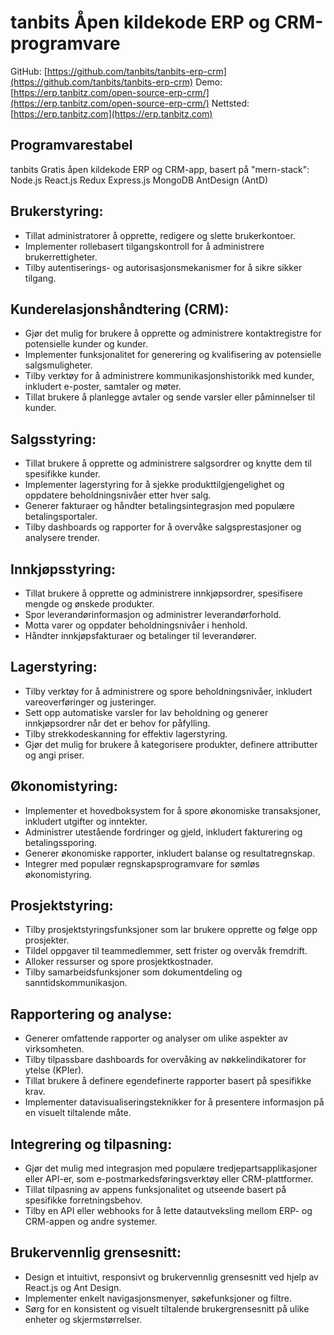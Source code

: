 # tanbits Åpen kildekode ERP og CRM-programvare

GitHub: [https://github.com/tanbits/tanbits-erp-crm](https://github.com/tanbits/tanbits-erp-crm)
Demo: [https://erp.tanbitz.com/open-source-erp-crm/](https://erp.tanbitz.com/open-source-erp-crm/)
Nettsted: [https://erp.tanbitz.com](https://erp.tanbitz.com)

## Programvarestabel

tanbits Gratis åpen kildekode ERP og CRM-app, basert på "mern-stack": Node.js React.js Redux Express.js MongoDB AntDesign (AntD)

## Brukerstyring:

- Tillat administratorer å opprette, redigere og slette brukerkontoer.
- Implementer rollebasert tilgangskontroll for å administrere brukerrettigheter.
- Tilby autentiserings- og autorisasjonsmekanismer for å sikre sikker tilgang.

## Kunderelasjonshåndtering (CRM):

- Gjør det mulig for brukere å opprette og administrere kontaktregistre for potensielle kunder og kunder.
- Implementer funksjonalitet for generering og kvalifisering av potensielle salgsmuligheter.
- Tilby verktøy for å administrere kommunikasjonshistorikk med kunder, inkludert e-poster, samtaler og møter.
- Tillat brukere å planlegge avtaler og sende varsler eller påminnelser til kunder.

## Salgsstyring:

- Tillat brukere å opprette og administrere salgsordrer og knytte dem til spesifikke kunder.
- Implementer lagerstyring for å sjekke produkttilgjengelighet og oppdatere beholdningsnivåer etter hver salg.
- Generer fakturaer og håndter betalingsintegrasjon med populære betalingsportaler.
- Tilby dashboards og rapporter for å overvåke salgsprestasjoner og analysere trender.

## Innkjøpsstyring:

- Tillat brukere å opprette og administrere innkjøpsordrer, spesifisere mengde og ønskede produkter.
- Spor leverandørinformasjon og administrer leverandørforhold.
- Motta varer og oppdater beholdningsnivåer i henhold.
- Håndter innkjøpsfakturaer og betalinger til leverandører.

## Lagerstyring:

- Tilby verktøy for å administrere og spore beholdningsnivåer, inkludert vareoverføringer og justeringer.
- Sett opp automatiske varsler for lav beholdning og generer innkjøpsordrer når det er behov for påfylling.
- Tilby strekkodeskanning for effektiv lagerstyring.
- Gjør det mulig for brukere å kategorisere produkter, definere attributter og angi priser.

## Økonomistyring:

- Implementer et hovedboksystem for å spore økonomiske transaksjoner, inkludert utgifter og inntekter.
- Administrer utestående fordringer og gjeld, inkludert fakturering og betalingssporing.
- Generer økonomiske rapporter, inkludert balanse og resultatregnskap.
- Integrer med populær regnskapsprogramvare for sømløs økonomistyring.

## Prosjektstyring:

- Tilby prosjektstyringsfunksjoner som lar brukere opprette og følge opp prosjekter.
- Tildel oppgaver til teammedlemmer, sett frister og overvåk fremdrift.
- Alloker ressurser og spore prosjektkostnader.
- Tilby samarbeidsfunksjoner som dokumentdeling og sanntidskommunikasjon.

## Rapportering og analyse:

- Generer omfattende rapporter og analyser om ulike aspekter av virksomheten.
- Tilby tilpassbare dashboards for overvåking av nøkkelindikatorer for ytelse (KPIer).
- Tillat brukere å definere egendefinerte rapporter basert på spesifikke krav.
- Implementer datavisualiseringsteknikker for å presentere informasjon på en visuelt tiltalende måte.

## Integrering og tilpasning:

- Gjør det mulig med integrasjon med populære tredjepartsapplikasjoner eller API-er, som e-postmarkedsføringsverktøy eller CRM-plattformer.
- Tillat tilpasning av appens funksjonalitet og utseende basert på spesifikke forretningsbehov.
- Tilby en API eller webhooks for å lette datautveksling mellom ERP- og CRM-appen og andre systemer.

## Brukervennlig grensesnitt:

- Design et intuitivt, responsivt og brukervennlig grensesnitt ved hjelp av React.js og Ant Design.
- Implementer enkelt navigasjonsmenyer, søkefunksjoner og filtre.
- Sørg for en konsistent og visuelt tiltalende brukergrensesnitt på ulike enheter og skjermstørrelser.
